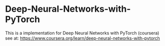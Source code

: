 # Deep-Neural-Networks-with-PyTorch
This is a implementation for Deep Neural Networks with PyTorch (coursera)
see at: 
https://www.coursera.org/learn/deep-neural-networks-with-pytorch

